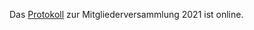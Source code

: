 ---
---

Das [Protokoll](/verein/texte/protokoll2021.shtml) zur Mitgliederversammlung 2021 ist online.
